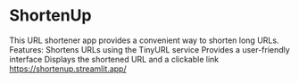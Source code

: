 # ShortenUp
This URL shortener app provides a convenient way to shorten long URLs.  Features: 
Shortens URLs using the TinyURL service 
Provides a user-friendly interface 
Displays the shortened URL and a clickable link
https://shortenup.streamlit.app/

